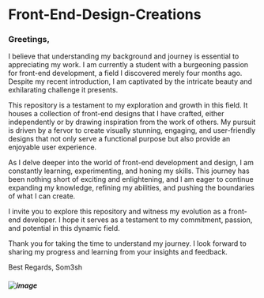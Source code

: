 # Front-End-Design-Creations


### Greetings,

I believe that understanding my background and journey is essential to appreciating my work. I am currently a student with a burgeoning passion for front-end development, a field I discovered merely four months ago. Despite my recent introduction, I am captivated by the intricate beauty and exhilarating challenge it presents.

This repository is a testament to my exploration and growth in this field. It houses a collection of front-end designs that I have crafted, either independently or by drawing inspiration from the work of others. My pursuit is driven by a fervor to create visually stunning, engaging, and user-friendly designs that not only serve a functional purpose but also provide an enjoyable user experience.

As I delve deeper into the world of front-end development and design, I am constantly learning, experimenting, and honing my skills. This journey has been nothing short of exciting and enlightening, and I am eager to continue expanding my knowledge, refining my abilities, and pushing the boundaries of what I can create.

I invite you to explore this repository and witness my evolution as a front-end developer. I hope it serves as a testament to my commitment, passion, and potential in this dynamic field.

Thank you for taking the time to understand my journey. I look forward to sharing my progress and learning from your insights and feedback.

Best Regards, Som3sh
##### ![image](https://github.com/Som3sh/Front-End-Design-Creations/assets/89142533/9cdf9770-8dbf-4a7e-867b-a26185a8637a)


